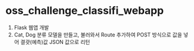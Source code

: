 # oss_challenge_classifi_webapp
1. Flask 웹앱 개발
2. Cat, Dog 분류 모델을 만들고, 불러와서 Route 추가하여 POST 방식으로 값을 넣어 결괏(예측)값 JSON 값으로 리턴
